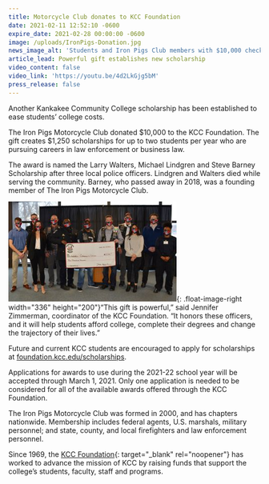 ```yaml
---
title: Motorcycle Club donates to KCC Foundation
date: 2021-02-11 12:52:10 -0600
expire_date: 2021-02-28 00:00:00 -0600
image: /uploads/IronPigs-Donation.jpg
news_image_alt: 'Students and Iron Pigs Club members with $10,000 check'
article_lead: Powerful gift establishes new scholarship
video_content: false
video_link: 'https://youtu.be/4d2LkGjg5bM'
press_release: false
---
```


Another Kankakee Community College scholarship has been established to ease students’ college costs.&nbsp;

The Iron Pigs Motorcycle Club donated $10,000 to the KCC Foundation. The gift creates $1,250 scholarships for up to two students per year who are pursuing careers in law enforcement or business law.&nbsp;

The award is named the Larry Walters, Michael Lindgren and Steve Barney Scholarship after three local police officers. Lindgren and Walters died while serving the community. Barney, who passed away in 2018, was a founding member of The Iron Pigs Motorcycle Club.&nbsp;&nbsp;

![](/uploads/iron-pigs-members-and-kcc-students-1.JPG){: .float-image-right width="336" height="200"}“This gift is powerful,” said Jennifer Zimmerman, coordinator of the KCC Foundation. “It honors these officers, and it will help students afford college, complete their degrees and change the trajectory of their lives.”

Future and current KCC students are encouraged to apply for scholarships at&nbsp;[foundation.kcc.edu/scholarships](https://foundation.kcc.edu/scholarships).&nbsp;

Applications for awards to use during the 2021-22 school year will be accepted through March 1, 2021. Only one application is needed to be considered for all of the available awards offered through the KCC Foundation.&nbsp;

The Iron Pigs Motorcycle Club was formed in 2000, and has chapters nationwide. Membership includes federal agents, U.S. marshals, military personnel; and state, county, and local firefighters and law enforcement personnel.&nbsp;

Since 1969, the [KCC Foundation](https://foundation.kcc.edu){: target="_blank" rel="noopener"} has worked to advance the mission of KCC by raising funds that support the college’s students, faculty, staff and programs.​​
